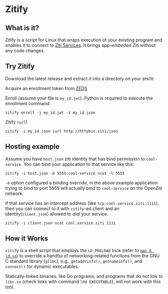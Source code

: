 # Zitify

## What is it?

Zitify is a script for Linux that wraps execution of your existing program and enables it to connect to
[Ziti Services](https://openziti.github.io/ziti/services/overview.html). It brings _app-embeded Ziti_ without any code changes.

## Try Zitify

Download the latest release and extract it into a directory on your `$PATH`

Acquire an enrollment token from [ZEDS](https://zeds.openziti.org)

Enroll (assume your file is `my_id.jwt`). Python is required to execute the enrollment command:

```console
zitify enroll -j my_id.jwt -i my_id.json
```

Zitify `curl`!

```console
zitify -i my_id.json curl http://httpbin.ziti/json
```

## Hosting example
Assume you have `host.json` ziti identity that has bind permission to `cool-service`. 
You can bind your application to that service
like this:
```console
zitify -i host.json -b 5555:cool-service ncat -l 5555
```

`-b` option configured a binding override, in the above example application trying to bind to port 5555 
will actually bind to `cool-service` on the OpenZiti network.

If that service has an intercept address (like `tcp:cool.service.ziti:1111`), 
then you can connect to it with `zitify`-ed client and an identity(`client.json`) allowed to _dial_ your service.

```console
zitify -i client.json ncat cool.service.ziti 1111
```

## How it Works

`zitify` is a shell script that employs the `LD_PRELOAD` trick (refer to [`man 8 ld.so`](https://man7.org/linux/man-pages/man8/ld.so.8.html)) to override a handful of networking-related functions from the GNU C standard library (`glibc`), e.g.,  `getaddrinfo()`, `getnameinfo()`, and `connect()` for dynamic executables.

Statically-linked binaries, like Go programs, and programs that do not link to `libc.so` (check links with command `ldd EXECUTABLE`), will not work with this tool.
